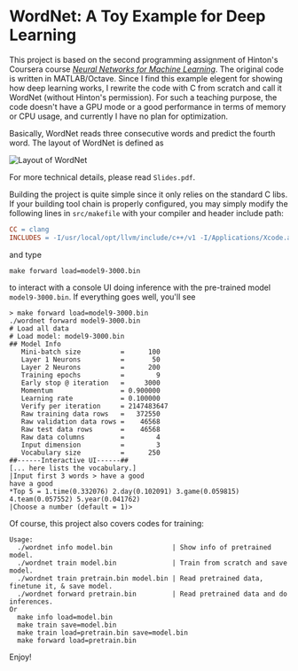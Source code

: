 # WordNet: A Toy Example for Deep Learning

This project is based on the second programming assignment of Hinton's Coursera
course [*Neural Networks for Machine
Learning*](https://www.coursera.org/learn/neural-networks/home/welcome). The
original code is written in MATLAB/Octave. Since I find this example elegent for
showing how deep learning works, I rewrite the code with C from scratch and call
it WordNet (without Hinton's permission). For such a teaching purpose, the code doesn't have a GPU mode or a
good performance in terms of memory or CPU usage, and currently I have no plan for
optimization.

Basically, WordNet reads three consecutive words and predict the fourth word.
The layout of WordNet is defined as

![Layout of
WordNet](https://github.com/gingerbig/wordnet/blob/master/pics/layout.png
"Layout of WordNet")

For more technical details, please read `Slides.pdf`.

Building the project is quite simple since it only relies on the standard C
libs. If your building tool chain is properly configured, you may simply modify
the following lines in `src/makefile` with your compiler and header include path:

```makefile
CC = clang
INCLUDES = -I/usr/local/opt/llvm/include/c++/v1 -I/Applications/Xcode.app/Contents/Developer/Platforms/MacOSX.platform/Developer/SDKs/MacOSX.sdk/usr/include
```

and type 

``` shell
make forward load=model9-3000.bin
```

to interact with a console UI doing inference with the pre-trained model
`model9-3000.bin`. If everything goes well, you'll see

```
> make forward load=model9-3000.bin 
./wordnet forward model9-3000.bin
# Load all data
# Load model: model9-3000.bin
## Model Info
   Mini-batch size          =      100
   Layer 1 Neurons          =       50
   Layer 2 Neurons          =      200
   Training epochs          =        9
   Early stop @ iteration   =     3000
   Momentum                 = 0.900000
   Learning rate            = 0.100000
   Verify per iteration     = 2147483647
   Raw training data rows   =   372550
   Raw validation data rows =    46568
   Raw test data rows       =    46568
   Raw data columns         =        4
   Input dimension          =        3
   Vocabulary size          =      250
##------Interactive UI------##
[... here lists the vocabulary.]
|Input first 3 words > have a good 
have a good 
*Top 5 = 1.time(0.332076) 2.day(0.102091) 3.game(0.059815) 4.team(0.057552) 5.year(0.041762) 
|Choose a number (default = 1)>
```

Of course, this project also covers codes for training:

``` shell
Usage:
  ./wordnet info model.bin               | Show info of pretrained model.
  ./wordnet train model.bin              | Train from scratch and save model.
  ./wordnet train pretrain.bin model.bin | Read pretrained data, finetune it, & save model.
  ./wordnet forward pretrain.bin         | Read pretrained data and do inferences.
Or
  make info load=model.bin
  make train save=model.bin
  make train load=pretrain.bin save=model.bin
  make forward load=pretrain.bin
```

Enjoy!

